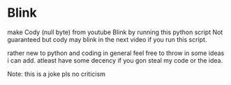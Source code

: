# Blink
make Cody (null byte) from youtube Blink by running this python script
Not guaranteed but cody may blink in the next video if you run this script.

rather new to python and coding in general feel free to throw in some ideas i can add. atleast have some decency if you gon steal my code or the idea.






Note: this is a joke pls no criticism
